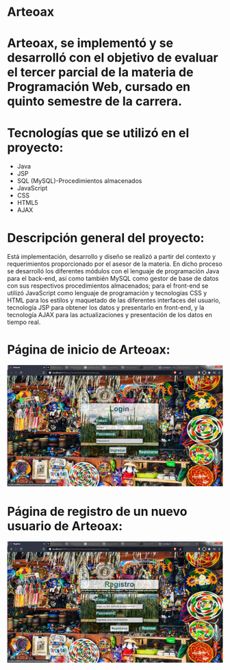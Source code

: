 # Arteoax
# Arteoax, se implementó y se desarrolló con el objetivo de evaluar el tercer parcial de la materia de Programación Web, cursado en quinto semestre de la carrera.
# Tecnologías que se utilizó en el proyecto:
* Java
* JSP
* SQL (MySQL)-Procedimientos almacenados 
* JavaScript
* CSS
* HTML5
* AJAX
# Descripción general del proyecto:
Está implementación, desarrollo y diseño se realizó a partir del contexto y requerimientos proporcionado por el asesor de la materia. En dicho proceso se desarrolló
los diferentes módulos con el lenguaje de programación Java para el back-end, así como también MySQL como gestor de base de datos con sus respectivos 
procedimientos almacenados; para el front-end se utilizó JavaScript como lenguaje de programación y tecnologías CSS y HTML para los estilos y maquetado de las diferentes
interfaces del usuario, tecnología JSP para obtener los datos y presentarlo en front-end, y la tecnología AJAX para las actualizaciones y presentación de los 
datos en tiempo real.
# Página de inicio de Arteoax:
![alt text](https://github.com/josechee/Carrito-de-compras-de-artesanias-Arteoax/blob/master/paginaDeInicioDeArteoax.png)
# Página de registro de un nuevo usuario de Arteoax:
![alt text](https://github.com/josechee/Carrito-de-compras-de-artesanias-Arteoax/blob/master/registroDeUsuarioDeArteoax.png)
